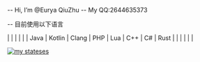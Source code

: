 -- Hi, I’m @Eurya QiuZhu
-- My QQ:2644635373

-- 目前使用以下语言

|         |         |         |         |
| Java | Kotlin | Clang | PHP | Lua | C++ | C# | Rust |
|         |         |         |         |

​[![​my stateses​](https://github-readme-stats.vercel.app/api?username=lingmuYa)](https://github.com/anuraghazra/github-readme-stats)
<!---
lingmuYa/lingmuYa is a ✨ special ✨ repository because its `README.md` (this file) appears on your GitHub profile.
You can click the Preview link to take a look at your changes.
--->
